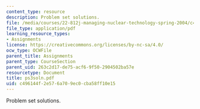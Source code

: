 ```yaml
---
content_type: resource
description: Problem set solutions.
file: /media/courses/22-812j-managing-nuclear-technology-spring-2004/c496144f2e576a709ec0cba58ff10e15_ps3soln.pdf
file_type: application/pdf
learning_resource_types:
- Assignments
license: https://creativecommons.org/licenses/by-nc-sa/4.0/
ocw_type: OCWFile
parent_title: Assignments
parent_type: CourseSection
parent_uid: 263c2d17-de75-acf6-9f50-2904502ba57e
resourcetype: Document
title: ps3soln.pdf
uid: c496144f-2e57-6a70-9ec0-cba58ff10e15
---
```

Problem set solutions.